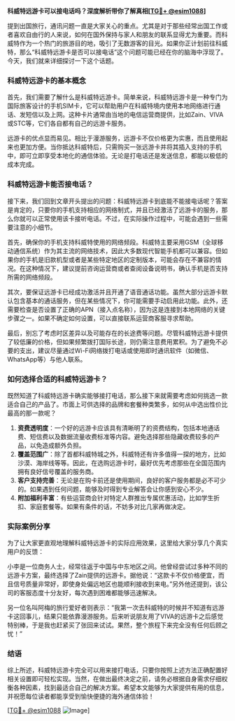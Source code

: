 **科威特远游卡可以接电话吗？深度解析带你了解真相[[TG💪+ @esim1088](https://t.me/s/esim1088)]**

提到出国旅行，通讯问题一直是大家关心的重点。尤其是对于那些经常出国工作或者喜欢自由行的人来说，如何在国外保持与家人和朋友的联系显得尤为重要。而科威特作为一个热门的旅游目的地，吸引了无数游客的目光。如果你正计划前往科威特，那么“科威特远游卡是否可以接电话”这个问题可能已经在你的脑海中浮现了。今天，我们就来详细探讨一下这个话题。

### 科威特远游卡的基本概念

首先，我们需要了解什么是科威特远游卡。简单来说，科威特远游卡是一种专门为国际旅客设计的手机SIM卡，它可以帮助用户在科威特境内使用本地网络进行通话、发短信以及上网。这种卡片通常由当地的电信运营商提供，比如Zain、VIVA或STC等，它们各自都有自己的远游卡服务。

远游卡的优点显而易见。相比于漫游服务，远游卡不仅价格更为实惠，而且使用起来也更加方便。当你抵达科威特后，只需购买一张远游卡并将其插入支持的手机中，即可立即享受本地化的通信体验。无论是打电话还是发送信息，都能以极低的成本完成。

### 科威特远游卡能否接电话？

接下来，我们回到文章开头提出的问题：科威特远游卡到底能不能接电话呢？答案是肯定的，只要你的手机支持相应的网络制式，并且已经激活了远游卡的服务，那么你就可以正常使用该卡接听电话。不过，在实际操作过程中，可能会遇到一些需要注意的小细节。

首先，确保你的手机支持科威特使用的网络频段。科威特主要采用GSM（全球移动通信系统）作为其主流的网络技术，因此大多数现代智能手机都可以兼容。但如果你的手机是旧款机型或者是某些特定地区的定制版本，可能会存在不兼容的情况。在这种情况下，建议提前咨询运营商或者查阅设备说明书，确认手机是否支持所需的网络频段。

其次，要保证远游卡已经成功激活并且开通了语音通话功能。虽然大部分远游卡默认包含基本的通话服务，但在某些情况下，你可能需要手动启用此功能。此外，还需要检查是否设置了正确的APN（接入点名称），因为这是连接到本地网络的关键步骤之一。如果不确定如何设置，可以直接联系运营商客服寻求帮助。

最后，别忘了考虑时区差异以及可能存在的长途费等问题。尽管科威特远游卡提供了较低廉的价格，但如果频繁拨打国际长途，则仍需注意费用累积。为了避免不必要的支出，建议尽量通过Wi-Fi网络拨打电话或使用即时通讯软件（如微信、WhatsApp等）与他人联系。

### 如何选择合适的科威特远游卡？

既然知道了科威特远游卡确实能够接打电话，那么接下来就需要考虑如何挑选一款适合自己的产品了。市面上可供选择的品牌和套餐种类繁多，如何从中选出性价比最高的那一款呢？

1. **资费透明度**：一个好的远游卡应该具有清晰明了的资费结构，包括本地通话费、短信费以及数据流量收费标准等内容。避免选择那些隐藏收费较多的产品，以免造成额外负担。
2. **覆盖范围广**：除了首都科威特城之外，科威特还有许多值得一探的地方，比如沙漠、海岸线等等。因此，在选购远游卡时，最好优先考虑那些在全国范围内拥有良好信号覆盖的服务商。
3. **客户支持完善**：无论是在购卡前还是使用期间，良好的客户服务都是必不可少的。如果遇到任何问题，能够及时得到专业解答会让你感到安心不少。
4. **附加福利丰富**：有些运营商会针对特定人群推出专属优惠活动，比如学生折扣、家庭套餐等。如果有条件的话，不妨多对比几家再做决定。

### 实际案例分享

为了让大家更直观地理解科威特远游卡的实际应用效果，这里给大家分享几个真实用户的反馈：

小李是一位商务人士，经常往返于中国与中东地区之间。他曾经尝试过多种不同的远游卡方案，最终选择了Zain提供的远游卡。据他说：“这款卡不仅价格便宜，而且信号质量非常好，即使身处偏远地区也能顺利接收到来电。”另外他还提到，该公司的客服态度十分友好，每次遇到困难都能够迅速解决。

另一位名叫阿梅的旅行爱好者则表示：“我第一次去科威特的时候并不知道有远游卡这回事儿，结果只能依靠漫游服务。后来听说朋友用了VIVA的远游卡之后感觉特别棒，于是我也赶紧买了张回来试试。果然，整个旅程下来完全没有任何后顾之忧！”

### 结语

综上所述，科威特远游卡完全可以用来接打电话，只要你按照上述方法正确配置好相关设置即可轻松实现。当然，在做出最终决定之前，请务必根据自身需求仔细权衡各种因素，找到最适合自己的解决方案。希望本文能够为大家提供有用的信息，并祝愿每位读者都能享受到愉快便捷的海外通信体验！

[[TG💪+ @esim1088](https://t.me/s/esim1088) ![Image](https://i.postimg.cc/4NQfJmqS/Snipaste-2025-05-13-00-14-12.png)]